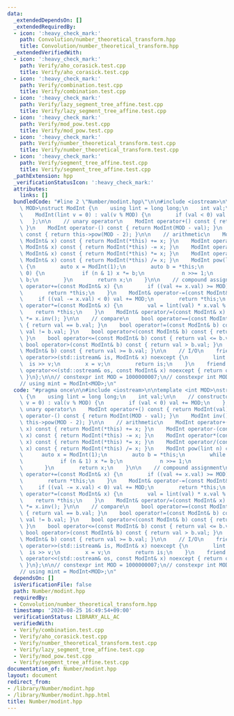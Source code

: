 ```yaml
---
data:
  _extendedDependsOn: []
  _extendedRequiredBy:
  - icon: ':heavy_check_mark:'
    path: Convolution/number_theoretical_transform.hpp
    title: Convolution/number_theoretical_transform.hpp
  _extendedVerifiedWith:
  - icon: ':heavy_check_mark:'
    path: Verify/aho_corasick.test.cpp
    title: Verify/aho_corasick.test.cpp
  - icon: ':heavy_check_mark:'
    path: Verify/combination.test.cpp
    title: Verify/combination.test.cpp
  - icon: ':heavy_check_mark:'
    path: Verify/lazy_segment_tree_affine.test.cpp
    title: Verify/lazy_segment_tree_affine.test.cpp
  - icon: ':heavy_check_mark:'
    path: Verify/mod_pow.test.cpp
    title: Verify/mod_pow.test.cpp
  - icon: ':heavy_check_mark:'
    path: Verify/number_theoretical_transform.test.cpp
    title: Verify/number_theoretical_transform.test.cpp
  - icon: ':heavy_check_mark:'
    path: Verify/segment_tree_affine.test.cpp
    title: Verify/segment_tree_affine.test.cpp
  _pathExtension: hpp
  _verificationStatusIcon: ':heavy_check_mark:'
  attributes:
    links: []
  bundledCode: "#line 2 \"Number/modint.hpp\"\n\n#include <iostream>\n\ntemplate <int\
    \ MOD>\nstruct ModInt {\n    using lint = long long;\n    int val;\n\n    // constructor\n\
    \    ModInt(lint v = 0) : val(v % MOD) {\n        if (val < 0) val += MOD;\n \
    \   };\n\n    // unary operator\n    ModInt operator+() const { return ModInt(val);\
    \ }\n    ModInt operator-() const { return ModInt(MOD - val); }\n    ModInt inv()\
    \ const { return this->pow(MOD - 2); }\n\n    // arithmetic\n    ModInt operator+(const\
    \ ModInt& x) const { return ModInt(*this) += x; }\n    ModInt operator-(const\
    \ ModInt& x) const { return ModInt(*this) -= x; }\n    ModInt operator*(const\
    \ ModInt& x) const { return ModInt(*this) *= x; }\n    ModInt operator/(const\
    \ ModInt& x) const { return ModInt(*this) /= x; }\n    ModInt pow(lint n) const\
    \ {\n        auto x = ModInt(1);\n        auto b = *this;\n        while (n >\
    \ 0) {\n            if (n & 1) x *= b;\n            n >>= 1;\n            b *=\
    \ b;\n        }\n        return x;\n    }\n\n    // compound assignment\n    ModInt&\
    \ operator+=(const ModInt& x) {\n        if ((val += x.val) >= MOD) val -= MOD;\n\
    \        return *this;\n    }\n    ModInt& operator-=(const ModInt& x) {\n   \
    \     if ((val -= x.val) < 0) val += MOD;\n        return *this;\n    }\n    ModInt&\
    \ operator*=(const ModInt& x) {\n        val = lint(val) * x.val % MOD;\n    \
    \    return *this;\n    }\n    ModInt& operator/=(const ModInt& x) { return *this\
    \ *= x.inv(); }\n\n    // compare\n    bool operator==(const ModInt& b) const\
    \ { return val == b.val; }\n    bool operator!=(const ModInt& b) const { return\
    \ val != b.val; }\n    bool operator<(const ModInt& b) const { return val < b.val;\
    \ }\n    bool operator<=(const ModInt& b) const { return val <= b.val; }\n   \
    \ bool operator>(const ModInt& b) const { return val > b.val; }\n    bool operator>=(const\
    \ ModInt& b) const { return val >= b.val; }\n\n    // I/O\n    friend std::istream&\
    \ operator>>(std::istream& is, ModInt& x) noexcept {\n        lint v;\n      \
    \  is >> v;\n        x = v;\n        return is;\n    }\n    friend std::ostream&\
    \ operator<<(std::ostream& os, const ModInt& x) noexcept { return os << x.val;\
    \ }\n};\n\n// constexpr int MOD = 1000000007;\n// constexpr int MOD = 998244353;\n\
    // using mint = ModInt<MOD>;\n"
  code: "#pragma once\n\n#include <iostream>\n\ntemplate <int MOD>\nstruct ModInt\
    \ {\n    using lint = long long;\n    int val;\n\n    // constructor\n    ModInt(lint\
    \ v = 0) : val(v % MOD) {\n        if (val < 0) val += MOD;\n    };\n\n    //\
    \ unary operator\n    ModInt operator+() const { return ModInt(val); }\n    ModInt\
    \ operator-() const { return ModInt(MOD - val); }\n    ModInt inv() const { return\
    \ this->pow(MOD - 2); }\n\n    // arithmetic\n    ModInt operator+(const ModInt&\
    \ x) const { return ModInt(*this) += x; }\n    ModInt operator-(const ModInt&\
    \ x) const { return ModInt(*this) -= x; }\n    ModInt operator*(const ModInt&\
    \ x) const { return ModInt(*this) *= x; }\n    ModInt operator/(const ModInt&\
    \ x) const { return ModInt(*this) /= x; }\n    ModInt pow(lint n) const {\n  \
    \      auto x = ModInt(1);\n        auto b = *this;\n        while (n > 0) {\n\
    \            if (n & 1) x *= b;\n            n >>= 1;\n            b *= b;\n \
    \       }\n        return x;\n    }\n\n    // compound assignment\n    ModInt&\
    \ operator+=(const ModInt& x) {\n        if ((val += x.val) >= MOD) val -= MOD;\n\
    \        return *this;\n    }\n    ModInt& operator-=(const ModInt& x) {\n   \
    \     if ((val -= x.val) < 0) val += MOD;\n        return *this;\n    }\n    ModInt&\
    \ operator*=(const ModInt& x) {\n        val = lint(val) * x.val % MOD;\n    \
    \    return *this;\n    }\n    ModInt& operator/=(const ModInt& x) { return *this\
    \ *= x.inv(); }\n\n    // compare\n    bool operator==(const ModInt& b) const\
    \ { return val == b.val; }\n    bool operator!=(const ModInt& b) const { return\
    \ val != b.val; }\n    bool operator<(const ModInt& b) const { return val < b.val;\
    \ }\n    bool operator<=(const ModInt& b) const { return val <= b.val; }\n   \
    \ bool operator>(const ModInt& b) const { return val > b.val; }\n    bool operator>=(const\
    \ ModInt& b) const { return val >= b.val; }\n\n    // I/O\n    friend std::istream&\
    \ operator>>(std::istream& is, ModInt& x) noexcept {\n        lint v;\n      \
    \  is >> v;\n        x = v;\n        return is;\n    }\n    friend std::ostream&\
    \ operator<<(std::ostream& os, const ModInt& x) noexcept { return os << x.val;\
    \ }\n};\n\n// constexpr int MOD = 1000000007;\n// constexpr int MOD = 998244353;\n\
    // using mint = ModInt<MOD>;\n"
  dependsOn: []
  isVerificationFile: false
  path: Number/modint.hpp
  requiredBy:
  - Convolution/number_theoretical_transform.hpp
  timestamp: '2020-08-25 16:49:54+09:00'
  verificationStatus: LIBRARY_ALL_AC
  verifiedWith:
  - Verify/combination.test.cpp
  - Verify/aho_corasick.test.cpp
  - Verify/number_theoretical_transform.test.cpp
  - Verify/lazy_segment_tree_affine.test.cpp
  - Verify/mod_pow.test.cpp
  - Verify/segment_tree_affine.test.cpp
documentation_of: Number/modint.hpp
layout: document
redirect_from:
- /library/Number/modint.hpp
- /library/Number/modint.hpp.html
title: Number/modint.hpp
---
```

